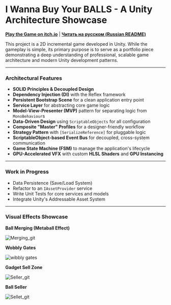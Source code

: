# I Wanna Buy Your BALLS - A Unity Architecture Showcase

**[Play the Game on itch.io](https://vasuka.itch.io/i-want-to-buy-your-balls)** | **[Читать на русском (Russian README)](  )**

This project is a 2D incremental game developed in Unity. While the gameplay is simple, its primary purpose is to serve as a portfolio piece demonstrating a deep understanding of professional, scalable game architecture and modern Unity development patterns.

-----

### **Architectural Features**

  * **SOLID Principles & Decoupled Design**
  * **Dependency Injection (DI)** with the Reflex framework
  * **Persistent Bootstrap Scene** for a clean application entry point
  * **Service Layer** for abstracting core game logic
  * **Model-View-Presenter (MVP)** pattern for separating logic from `MonoBehaviour`s
  * **Data-Driven Design** using `ScriptableObjects` for all configuration
  * **Composite "Master" Profiles** for a designer-friendly workflow
  * **Strategy Pattern** with `[SerializeReference]` for pluggable logic
  * **ScriptableObject-based Event Bus** for decoupled, cross-system communication
  * **Game State Machine (FSM)** to manage the application's lifecycle
  * **GPU-Accelerated VFX** with custom **HLSL Shaders** and **GPU Instancing**

-----

### **Work in Progress**

  * Data Persistence (Save/Load System)
  * Refactor to an `IAssetProvider` service
  * Write Unit Tests for core services and models
  * Integrate Unity's Addressable Asset System

-----

### **Visual Effects Showcase**

**Ball Merging (Metaball Effect)**

![Merging_git](https://github.com/user-attachments/assets/65438e40-9194-475e-a5e2-e824c688f529)

**Wobbly Gates**

![wibbly gates](https://github.com/user-attachments/assets/86a4d903-0a17-48f6-9e3a-c1fc16c1dd1c)

**Gadget Sell Zone**

![Seller_git](https://github.com/user-attachments/assets/740ba7d8-9697-402e-becb-d03a6635ea59)

**Ball Seller**

![Sellet_git](https://github.com/user-attachments/assets/75fb8afe-e02b-458c-ac3b-9866911c0830)

